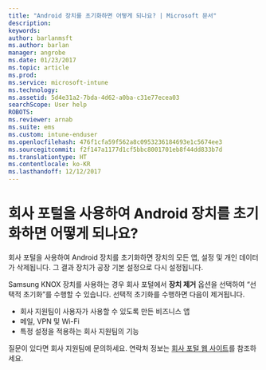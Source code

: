 ```yaml
---
title: "Android 장치를 초기화하면 어떻게 되나요? | Microsoft 문서"
description: 
keywords: 
author: barlanmsft
ms.author: barlan
manager: angrobe
ms.date: 01/23/2017
ms.topic: article
ms.prod: 
ms.service: microsoft-intune
ms.technology: 
ms.assetid: 5d4e31a2-7bda-4d62-a0ba-c31e77ecea03
searchScope: User help
ROBOTS: 
ms.reviewer: arnab
ms.suite: ems
ms.custom: intune-enduser
ms.openlocfilehash: 476f1cfa59f562a8c0953236184693e1c5674ee3
ms.sourcegitcommit: f2f147a1177d1cf5bbc8001701eb8f44dd833b7d
ms.translationtype: HT
ms.contentlocale: ko-KR
ms.lasthandoff: 12/12/2017
---
```

# <a name="what-happens-if-you-reset-your-android-device-using-the-company-portal"></a>회사 포털을 사용하여 Android 장치를 초기화하면 어떻게 되나요?

회사 포털을 사용하여 Android 장치를 초기화하면 장치의 모든 앱, 설정 및 개인 데이터가 삭제됩니다. 그 결과 장치가 공장 기본 설정으로 다시 설정됩니다.

Samsung KNOX 장치를 사용하는 경우 회사 포털에서 **장치 제거** 옵션을 선택하여 “선택적 초기화”를 수행할 수 있습니다. 선택적 초기화를 수행하면 다음이 제거됩니다.

- 회사 지원팀이 사용자가 사용할 수 있도록 만든 비즈니스 앱
- 메일, VPN 및 Wi-Fi
- 특정 설정을 적용하는 회사 지원팀의 기능

질문이 있다면 회사 지원팀에 문의하세요. 연락처 정보는 [회사 포털 웹 사이트](https://portal.manage.microsoft.com#HelpDeskDialog)를 참조하세요.
